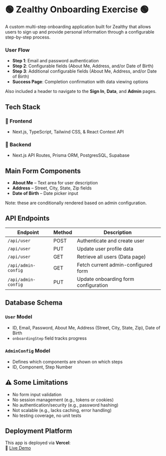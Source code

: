 # 🟢 Zealthy Onboarding Exercise 🟢
A custom multi-step onboarding application built for Zealthy that allows users to sign up and provide personal information through a configurable step-by-step process.

### User Flow
- **Step 1**: Email and password authentication  
- **Step 2**: Configurable fields (About Me, Address, and/or Date of Birth)  
- **Step 3**: Additional configurable fields (About Me, Address, and/or Date of Birth)  
- **Success Page**: Completion confirmation with data viewing options

Also included a header to navigate to the **Sign In**, **Data**, and **Admin** pages.

## Tech Stack

### 🔹 Frontend
- Next.js, TypeScript, Tailwind CSS, & React Context API

### 🔹 Backend
- Next.js API Routes, Prisma ORM, PostgresSQL, Supabase

## Main Form Components
- **About Me** – Text area for user description  
- **Address** – Street, City, State, Zip fields  
- **Date of Birth** – Date picker input

Note: these are conditionally rendered based on admin configuration.

## API Endpoints

| Endpoint                  | Method | Description                              |
|---------------------------|--------|------------------------------------------|
| `/api/user`               | POST   | Authenticate and create user             |
| `/api/user`               | PUT    | Update user profile data                 |
| `/api/user`               | GET    | Retrieve all users (Data page)           |
| `/api/admin-config`       | GET    | Fetch current admin-configured form      |
| `/api/admin-config`       | PUT    | Update onboarding form configuration     |

## Database Schema

### `User` Model
- ID, Email, Password, About Me, Address (Street, City, State, Zip), Date of Birth  
- `onboardingStep` field tracks progress  

### `AdminConfig` Model
- Defines which components are shown on which steps  
- ID, Component, Step Number

## ⚠️ Some Limitations

- No form input validation  
- No session management (e.g., tokens or cookies)  
- No authentication/security (e.g., password hashing)  
- Not scalable (e.g., lacks caching, error handling)  
- No testing coverage, no unit tests 

## Deployment Platform

This app is deployed via **Vercel**:  
🔗 [Live Demo](https://zealthy-engineering-exercise.vercel.app/)

